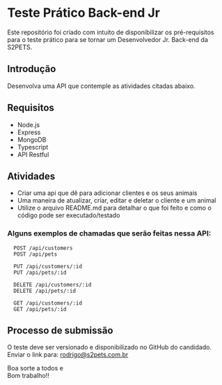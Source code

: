 # Teste Prático Back-end Jr
Este repositório foi criado com intuito de disponibilizar os pré-requisitos para o teste prático para se tornar um Desenvolvedor Jr. Back-end da S2PETS.

## Introdução
Desenvolva uma API que contemple as atividades citadas abaixo.

## Requisitos
- Node.js
- Express
- MongoDB
- Typescript
- API Restful 

## Atividades
- Criar uma api que dê para adicionar clientes e os seus animais
- Uma maneira de atualizar, criar, editar e deletar o cliente e um animal
- Utilize o arquivo README.md para detalhar o que foi feito e como o código pode ser executado/testado

### Alguns exemplos de chamadas que serão feitas nessa API:
```
  POST /api/customers
  POST /api/pets
  
  PUT /api/customers/:id
  PUT /api/pets/:id
  
  DELETE /api/customers/:id
  DELETE /api/pets/:id
  
  GET /api/customers/:id
  GET /api/pets/:id
```

## Processo de submissão
O teste deve ser versionado e disponibilizado no GitHub do candidado.<br />
Enviar o link para: rodrigo@s2pets.com.br

Boa sorte a todos e<br />
Bom trabalho!!
